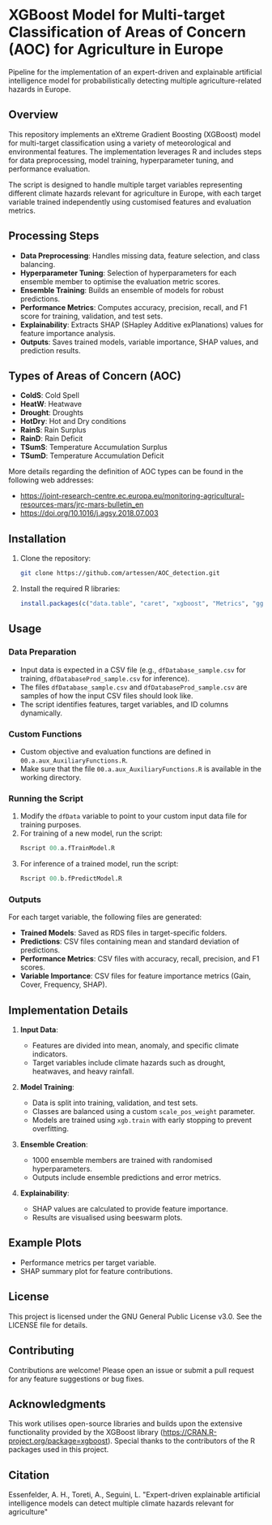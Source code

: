 # XGBoost Model for Multi-target Classification of Areas of Concern (AOC) for Agriculture in Europe
Pipeline for the implementation of an expert-driven and explainable artificial intelligence model for probabilistically detecting multiple agriculture-related hazards in Europe. 

## Overview
This repository implements an eXtreme Gradient Boosting (XGBoost) model for multi-target classification using a variety of meteorological and environmental features. The implementation leverages R and includes steps for data preprocessing, model training, hyperparameter tuning, and performance evaluation.

The script is designed to handle multiple target variables representing different climate hazards relevant for agriculture in Europe, with each target variable trained independently using customised features and evaluation metrics.

## Processing Steps
- **Data Preprocessing**: Handles missing data, feature selection, and class balancing.
- **Hyperparameter Tuning**: Selection of hyperparameters for each ensemble member to optimise the evaluation metric scores.
- **Ensemble Training**: Builds an ensemble of models for robust predictions.
- **Performance Metrics**: Computes accuracy, precision, recall, and F1 score for training, validation, and test sets.
- **Explainability**: Extracts SHAP (SHapley Additive exPlanations) values for feature importance analysis.
- **Outputs**: Saves trained models, variable importance, SHAP values, and prediction results.

## Types of Areas of Concern (AOC)
- **ColdS**: Cold Spell
- **HeatW**: Heatwave
- **Drought**: Droughts
- **HotDry**: Hot and Dry conditions
- **RainS**: Rain Surplus
- **RainD**: Rain Deficit
- **TSumS**: Temperature Accumulation Surplus
- **TSumD**: Temperature Accumulation Deficit

More details regarding the definition of AOC types can be found in the following web addresses:
- https://joint-research-centre.ec.europa.eu/monitoring-agricultural-resources-mars/jrc-mars-bulletin_en
- https://doi.org/10.1016/j.agsy.2018.07.003

## Installation
1. Clone the repository:
   ```bash
   git clone https://github.com/artessen/AOC_detection.git
   ```
2. Install the required R libraries:
   ```R
   install.packages(c("data.table", "caret", "xgboost", "Metrics", "ggplot2", "parallel", "lubridate", "reshape2", "haven", "dplyr", "matrixStats", "tidyverse"))
   ```

## Usage

### Data Preparation
- Input data is expected in a CSV file (e.g., `dfDatabase_sample.csv` for training, `dfDatabaseProd_sample.csv` for inference).
- The files `dfDatabase_sample.csv` and `dfDatabaseProd_sample.csv` are samples of how the input CSV files should look like. 
- The script identifies features, target variables, and ID columns dynamically.

### Custom Functions
- Custom objective and evaluation functions are defined in `00.a.aux_AuxiliaryFunctions.R`.
- Make sure that the file `00.a.aux_AuxiliaryFunctions.R` is available in the working directory.

### Running the Script
1. Modify the `dfData` variable to point to your custom input data file for training purposes.
2. For training of a new model, run the script:
   ```R
   Rscript 00.a.fTrainModel.R
   ```
3. For inference of a trained model, run the script:
   ```R
   Rscript 00.b.fPredictModel.R
   ```

### Outputs
For each target variable, the following files are generated:
- **Trained Models**: Saved as RDS files in target-specific folders.
- **Predictions**: CSV files containing mean and standard deviation of predictions.
- **Performance Metrics**: CSV files with accuracy, recall, precision, and F1 scores.
- **Variable Importance**: CSV files for feature importance metrics (Gain, Cover, Frequency, SHAP).

## Implementation Details
1. **Input Data**: 
   - Features are divided into mean, anomaly, and specific climate indicators.
   - Target variables include climate hazards such as drought, heatwaves, and heavy rainfall.

2. **Model Training**:
   - Data is split into training, validation, and test sets.
   - Classes are balanced using a custom `scale_pos_weight` parameter.
   - Models are trained using `xgb.train` with early stopping to prevent overfitting.

3. **Ensemble Creation**:
   - 1000 ensemble members are trained with randomised hyperparameters.
   - Outputs include ensemble predictions and error metrics.

4. **Explainability**:
   - SHAP values are calculated to provide feature importance.
   - Results are visualised using beeswarm plots.

## Example Plots
- Performance metrics per target variable.
- SHAP summary plot for feature contributions.

## License
This project is licensed under the GNU General Public License v3.0. See the LICENSE file for details.

## Contributing
Contributions are welcome! Please open an issue or submit a pull request for any feature suggestions or bug fixes.

## Acknowledgments
This work utilises open-source libraries and builds upon the extensive functionality provided by the XGBoost library (https://CRAN.R-project.org/package=xgboost). Special thanks to the contributors of the R packages used in this project.

## Citation
Essenfelder, A. H., Toreti, A., Seguini, L. "Expert-driven explainable artificial intelligence models can detect multiple climate hazards relevant for agriculture"
